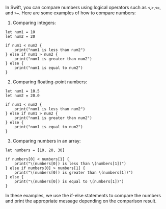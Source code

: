 In Swift, you can compare numbers using logical operators such as `<`,`>`,`<=`, and `>=`. Here are some examples of how to compare numbers:

1. Comparing integers:
```
let num1 = 10
let num2 = 20

if num1 < num2 {
    print("num1 is less than num2")
} else if num1 > num2 {
    print("num1 is greater than num2")
} else {
    print("num1 is equal to num2")
}
```

2. Comparing floating-point numbers:
```
let num1 = 10.5
let num2 = 20.0

if num1 < num2 {
    print("num1 is less than num2")
} else if num1 > num2 {
    print("num1 is greater than num2")
} else {
    print("num1 is equal to num2")
}
```

3. Comparing numbers in an array:
```
let numbers = [10, 20, 30]

if numbers[0] < numbers[1] {
    print("\(numbers[0]) is less than \(numbers[1])")
} else if numbers[0] > numbers[1] {
    print("\(numbers[0]) is greater than \(numbers[1])")
} else {
    print("\(numbers[0]) is equal to \(numbers[1])")
}
```

In these examples, we use the if-else statements to compare the numbers and print the appropriate message depending on the comparison result.